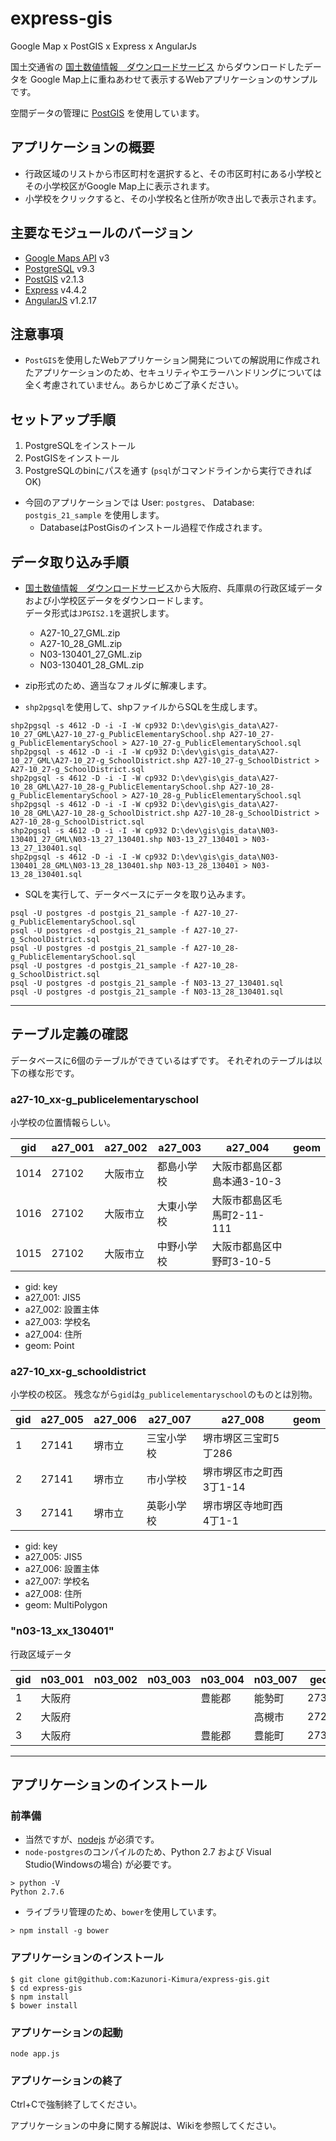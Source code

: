 express-gis
=============

Google Map x PostGIS x Express x AngularJs

国土交通省の [国土数値情報　ダウンロードサービス](http://nlftp.mlit.go.jp/ksj/) からダウンロードしたデータを
Google Map上に重ねあわせて表示するWebアプリケーションのサンプルです。

空間データの管理に [PostGIS](http://postgis.net/) を使用しています。


アプリケーションの概要
-------

* 行政区域のリストから市区町村を選択すると、その市区町村にある小学校とその小学校区がGoogle Map上に表示されます。
* 小学校をクリックすると、その小学校名と住所が吹き出しで表示されます。


主要なモジュールのバージョン
-------

* [Google Maps API](https://developers.google.com/maps/documentation/javascript/?hl=ja) v3
* [PostgreSQL](http://www.postgresql.org/) v9.3
* [PostGIS](http://postgis.net/) v2.1.3
* [Express](http://expressjs.com/) v4.4.2
* [AngularJS](https://angularjs.org/) v1.2.17


注意事項
-----------

* `PostGIS`を使用したWebアプリケーション開発についての解説用に作成されたアプリケーションのため、セキュリティやエラーハンドリングについては全く考慮されていません。あらかじめご了承ください。


セットアップ手順
--------------

1. PostgreSQLをインストール
2. PostGISをインストール
3. PostgreSQLのbinにパスを通す (`psql`がコマンドラインから実行できればOK)

* 今回のアプリケーションでは User: `postgres`、 Database: `postgis_21_sample` を使用します。
  - DatabaseはPostGisのインストール過程で作成されます。


データ取り込み手順
--------------

* [国土数値情報　ダウンロードサービス](http://nlftp.mlit.go.jp/ksj/)から大阪府、兵庫県の行政区域データおよび小学校区データをダウンロードします。  
データ形式は`JPGIS2.1`を選択します。
  - A27-10_27_GML.zip
  - A27-10_28_GML.zip
  - N03-130401_27_GML.zip
  - N03-130401_28_GML.zip

* zip形式のため、適当なフォルダに解凍します。

* `shp2pgsql`を使用して、shpファイルからSQLを生成します。

```
shp2pgsql -s 4612 -D -i -I -W cp932 D:\dev\gis\gis_data\A27-10_27_GML\A27-10_27-g_PublicElementarySchool.shp A27-10_27-g_PublicElementarySchool > A27-10_27-g_PublicElementarySchool.sql
shp2pgsql -s 4612 -D -i -I -W cp932 D:\dev\gis\gis_data\A27-10_27_GML\A27-10_27-g_SchoolDistrict.shp A27-10_27-g_SchoolDistrict > A27-10_27-g_SchoolDistrict.sql
shp2pgsql -s 4612 -D -i -I -W cp932 D:\dev\gis\gis_data\A27-10_28_GML\A27-10_28-g_PublicElementarySchool.shp A27-10_28-g_PublicElementarySchool > A27-10_28-g_PublicElementarySchool.sql
shp2pgsql -s 4612 -D -i -I -W cp932 D:\dev\gis\gis_data\A27-10_28_GML\A27-10_28-g_SchoolDistrict.shp A27-10_28-g_SchoolDistrict > A27-10_28-g_SchoolDistrict.sql
shp2pgsql -s 4612 -D -i -I -W cp932 D:\dev\gis\gis_data\N03-130401_27_GML\N03-13_27_130401.shp N03-13_27_130401 > N03-13_27_130401.sql
shp2pgsql -s 4612 -D -i -I -W cp932 D:\dev\gis\gis_data\N03-130401_28_GML\N03-13_28_130401.shp N03-13_28_130401 > N03-13_28_130401.sql
```

* SQLを実行して、データベースにデータを取り込みます。

```
psql -U postgres -d postgis_21_sample -f A27-10_27-g_PublicElementarySchool.sql
psql -U postgres -d postgis_21_sample -f A27-10_27-g_SchoolDistrict.sql
psql -U postgres -d postgis_21_sample -f A27-10_28-g_PublicElementarySchool.sql
psql -U postgres -d postgis_21_sample -f A27-10_28-g_SchoolDistrict.sql
psql -U postgres -d postgis_21_sample -f N03-13_27_130401.sql
psql -U postgres -d postgis_21_sample -f N03-13_28_130401.sql
```

--------

テーブル定義の確認
---------------

データベースに6個のテーブルができているはずです。
それぞれのテーブルは以下の様な形です。


### a27-10_xx-g_publicelementaryschool

小学校の位置情報らしい。

| gid  | a27_001 | a27_002 | a27_003   | a27_004                  | geom |
|------|---------|---------|-----------|--------------------------|------|
|1014  |27102    | 大阪市立 | 都島小学校 | 大阪市都島区都島本通3-10-3 | |
|1016  |27102    | 大阪市立 | 大東小学校 | 大阪市都島区毛馬町2-11-111 | |
|1015  |27102    | 大阪市立 | 中野小学校 | 大阪市都島区中野町3-10-5   | |

* gid: key
* a27_001: JIS5
* a27_002: 設置主体
* a27_003: 学校名
* a27_004: 住所
* geom: Point


### a27-10_xx-g_schooldistrict

小学校の校区。
残念ながら`gid`は`g_publicelementaryschool`のものとは別物。

| gid | a27_005 | a27_006 | a27_007 | a27_008 | geom |
|-----|---------|---------|---------|---------|------|
| 1 | 27141 | 堺市立 | 三宝小学校 | 堺市堺区三宝町5丁286 | |
| 2 | 27141 | 堺市立 | 市小学校 | 堺市堺区市之町西3丁1-14 | |
| 3 | 27141 | 堺市立 | 英彰小学校 | 堺市堺区寺地町西4丁1-1 | |

* gid: key
* a27_005: JIS5
* a27_006: 設置主体
* a27_007: 学校名
* a27_008: 住所
* geom: MultiPolygon


### "n03-13_xx_130401"

行政区域データ

| gid | n03_001 | n03_002 | n03_003 | n03_004 | n03_007 | geom |
|-----|---------|---------|---------|---------|---------|------|
| 1 | 大阪府 | | | 豊能郡 | 能勢町 | 27322 | |
| 2 | 大阪府 | | |        | 高槻市 | 27207 | |
| 3 | 大阪府 | | | 豊能郡 | 豊能町 | 27321 | |


--------

アプリケーションのインストール
-----------

### 前準備

* 当然ですが、[nodejs](http://nodejs.org/) が必須です。
* `node-postgres`のコンパイルのため、Python 2.7 および Visual Studio(Windowsの場合) が必要です。

```
> python -V
Python 2.7.6
```

* ライブラリ管理のため、`bower`を使用しています。

```
> npm install -g bower
```

### アプリケーションのインストール

```
$ git clone git@github.com:Kazunori-Kimura/express-gis.git
$ cd express-gis
$ npm install
$ bower install
```

### アプリケーションの起動

```
node app.js
```

### アプリケーションの終了

Ctrl+Cで強制終了してください。



アプリケーションの中身に関する解説は、Wikiを参照してください。

